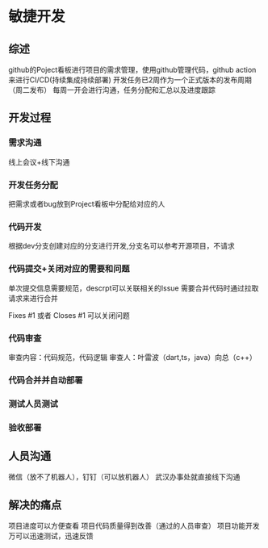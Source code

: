# 敏捷开发
## 综述
github的Poject看板进行项目的需求管理，使用github管理代码，github action来进行CI/CD(持续集成持续部署)
开发任务已2周作为一个正式版本的发布周期（周二发布）
每周一开会进行沟通，任务分配和汇总以及进度跟踪
## 开发过程
### 需求沟通
线上会议+线下沟通
### 开发任务分配
把需求或者bug放到Project看板中分配给对应的人
### 代码开发
根据dev分支创建对应的分支进行开发,分支名可以参考开源项目，不请求

### 代码提交+关闭对应的需要和问题

单次提交信息需要规范，descrpt可以关联相关的Issue
需要合并代码时通过拉取请求来进行合并

Fixes #1 或者 Closes #1 可以关闭问题
### 代码审查
审查内容：代码规范，代码逻辑
审查人：叶雷波（dart,ts，java）向总（c++）
### 代码合并并自动部署

### 测试人员测试
### 验收部署


## 人员沟通
微信（放不了机器人），钉钉（可以放机器人）
武汉办事处就直接线下沟通

## 解决的痛点
项目进度可以方便查看
项目代码质量得到改善（通过的人员审查）
项目功能开发万可以迅速测试，迅速反馈
